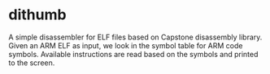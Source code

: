 # dithumb
A simple disassembler for ELF files based on Capstone disassembly library. Given
an ARM ELF as input, we look in the symbol table for ARM code symbols. 
Available instructions are read based on the symbols and printed to the screen.   
